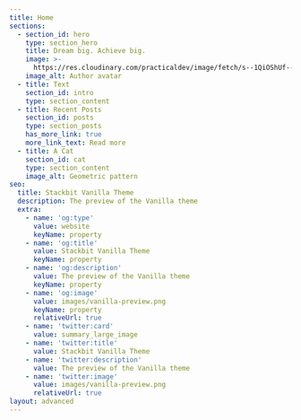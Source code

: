 ```yaml
---
title: Home
sections:
  - section_id: hero
    type: section_hero
    title: Dream big. Achieve big.
    image: >-
      https://res.cloudinary.com/practicaldev/image/fetch/s--1QiOShUf--/c_fill,f_auto,fl_progressive,h_320,q_auto,w_320/https://dev-to-uploads.s3.amazonaws.com/uploads/user/profile_image/666565/cf479e27-aae4-4b1b-8b5a-aa74f29061f2.jpeg
    image_alt: Author avatar
  - title: Text
    section_id: intro
    type: section_content
  - title: Recent Posts
    section_id: posts
    type: section_posts
    has_more_link: true
    more_link_text: Read more
  - title: A Cat
    section_id: cat
    type: section_content
    image_alt: Geometric pattern
seo:
  title: Stackbit Vanilla Theme
  description: The preview of the Vanilla theme
  extra:
    - name: 'og:type'
      value: website
      keyName: property
    - name: 'og:title'
      value: Stackbit Vanilla Theme
      keyName: property
    - name: 'og:description'
      value: The preview of the Vanilla theme
      keyName: property
    - name: 'og:image'
      value: images/vanilla-preview.png
      keyName: property
      relativeUrl: true
    - name: 'twitter:card'
      value: summary_large_image
    - name: 'twitter:title'
      value: Stackbit Vanilla Theme
    - name: 'twitter:description'
      value: The preview of the Vanilla theme
    - name: 'twitter:image'
      value: images/vanilla-preview.png
      relativeUrl: true
layout: advanced
---
```


